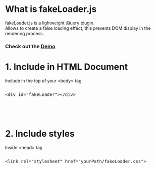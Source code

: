 <h1>What is fakeLoader.js</h1>
<p>
    fakeLoader.js is a lightweight jQuery plugin. <br>Allows to create a false loading effect, this prevents DOM display in the rendering process.
</p>
<h3>Check out the <a href="http://joaopereirawd.github.io/fakeLoader.js/demo/demo1.html" target="_blank">Demo</a></h3>
<h1>1. Include in HTML Document</h1>
<p style="margin:0px;">Include in the top of your &lt;body&gt; tag </p>
<pre><p>&lt;div id="fakeLoader"&gt;&lt;/div&gt;</p></pre>
</br></br>
<h1>2. Include styles</h1>
<p>Inside &lt;head&gt; tag </p>
<pre><p>&lt;link rel="stylesheet" href="yourPath/fakeLoader.css"&gt;</p></pre>

